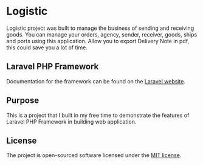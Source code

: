 # Logistic
Logistic project was built to manage the business of sending and receiving goods.
You can manage your orders, agency, sender, receiver, goods, ships and ports using this application.
Allow you to export Delivery Note in pdf, this could save you a lot of time.

## Laravel PHP Framework

Documentation for the framework can be found on the [Laravel website](http://laravel.com/docs).

## Purpose
This is a project that I built in my free time to demonstrate the features of Laravel PHP Framework in building web application.

## License

The project is open-sourced software licensed under the [MIT license](http://opensource.org/licenses/MIT).

